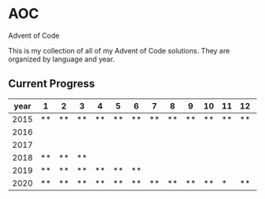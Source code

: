 # AOC
Advent of Code

This is my collection of all of my Advent of Code solutions. They are organized by language and year.

## Current Progress

 year | 1 | 2 | 3 | 4 | 5 | 6 | 7 | 8 | 9 | 10 | 11 | 12 | 13 | 14 | 15 | 16 | 17 | 18 | 19 | 20 | 21 | 22 | 23 | 24 | 25 |
 ---- | - | - | - | - | - | - | - | - | - | -- | -- | -- | -- | -- | -- | -- | -- | -- | -- | -- | -- | -- | -- | -- | -- |
2015 | ** | ** | ** | ** | ** | ** | ** | ** | ** | ** | ** | ** | | | | | | | | | | | | | |
2016 | | | | | | | | | | | | | | | | | | | | | | | | | |
2017 | | | | | | | | | | | | | | | | | | | | | | | | | |
2018 | ** | ** | ** | | | | | | | | | | | | | | | | | | | | | | |
2019 | ** | ** | ** | ** | ** | ** | | | | | | | | | | | | | | | | | | | |
2020 | ** | ** | ** | ** | ** | ** | ** | ** | ** | ** | * | ** | * | | | | | | | | | | | | |
